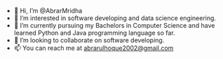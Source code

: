 - 👋 Hi, I’m @AbrarMridha
- 👀 I’m interested in software developing and data science engineering.
- 🌱 I’m currently pursuing my Bachelors in Computer Science and have learned Python and Java programming language so far.
- 💞️ I’m looking to collaborate on software developing.
- 📫 You can reach me at abrarulhoque2002@gmail.com

<!---
AbrarMridha/AbrarMridha is a ✨ special ✨ repository because its `README.md` (this file) appears on your GitHub profile.
You can click the Preview link to take a look at your changes.
--->
